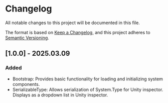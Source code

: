 # Changelog

All notable changes to this project will be documented in this file.

The format is based on [Keep a Changelog](https://keepachangelog.com/en/1.1.0/),
and this project adheres to [Semantic Versioning](https://semver.org/spec/v2.0.0.html).

## [1.0.0] - 2025.03.09

### Added

- Bootstrap: Provides basic functionality for loading and initializing system components.
- SerializableType: Allows serialization of System.Type for Unity inspector. Displays as a dropdown list in Unity inspector.
